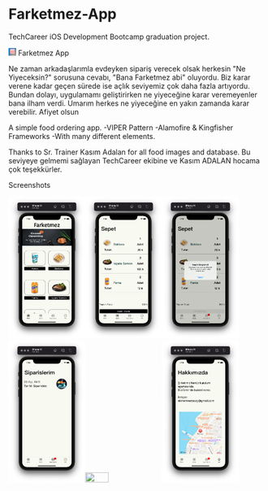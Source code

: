 # Farketmez-App
TechCareer iOS Development Bootcamp graduation project.



<img src="https://github.com/observer23/Farketmez-App/blob/main/Screenshots%26Video/Logo.png" width=3% height=3%> Farketmez App 

Ne zaman arkadaşlarımla evdeyken sipariş verecek olsak herkesin "Ne Yiyeceksin?" sorusuna cevabı, "Bana Farketmez abi" oluyordu. Biz karar verene kadar 
geçen sürede ise açlık seviyemiz çok daha fazla artıyordu. Bundan dolayı, uygulamamı geliştirirken ne yiyeceğine karar veremeyenler bana ilham verdi. 
Umarım herkes ne yiyeceğine en yakın zamanda karar verebilir. Afiyet olsun

A simple food ordering app.
-VIPER Pattern
-Alamofire & Kingfisher Frameworks
-With many different elements.

Thanks to Sr. Trainer Kasım Adalan for all food images and database.
Bu seviyeye gelmemi sağlayan TechCareer ekibine ve Kasım ADALAN hocama çok teşekkürler.

Screenshots 


<img src="https://github.com/observer23/Farketmez-App/blob/main/Screenshots%26Video/Anasayfa.png" width=30% height=30%><img src="https://github.com/observer23/Farketmez-App/blob/main/Screenshots%26Video/Sepet.png" width=30% height=30%><img src="https://github.com/observer23/Farketmez-App/blob/main/Screenshots%26Video/SiparisOnay.png" width=30% height=30%>
<img src="https://github.com/observer23/Farketmez-App/blob/main/Screenshots%26Video/Siparislerim.png" width=30% height=30%><img src="https://github.com/observer23/Farketmez-App/blob/main/Screenshots%26Video/CanlıTakip.png" width=30% height=30%><img src="https://github.com/observer23/Farketmez-App/blob/main/Screenshots%26Video/Hakkımızda.png" width=30% height=30%>

